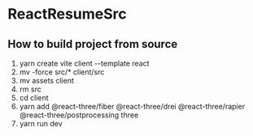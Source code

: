 # ReactResumeSrc

## How to build project from source

1. yarn create vite client --template react
2. mv -force src/* client/src
3. mv assets client
4. rm src
5. cd client
6. yarn add @react-three/fiber @react-three/drei @react-three/rapier @react-three/postprocessing three
7. yarn run dev

